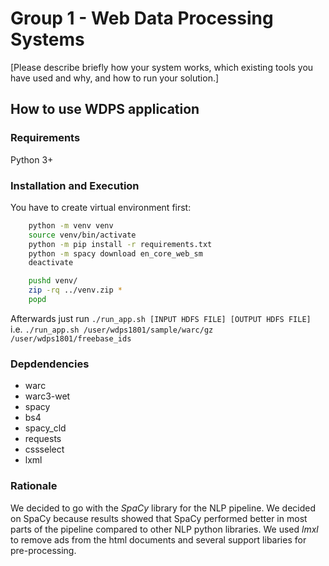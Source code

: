 # Group 1 - Web Data Processing Systems
[Please describe briefly how your system works, which existing tools you have used and why, and how to run your solution.]

## How to use WDPS application

### Requirements

Python 3+

### Installation and Execution

You have to create virtual environment first:

```bash
    python -m venv venv
    source venv/bin/activate
    python -m pip install -r requirements.txt
    python -m spacy download en_core_web_sm
    deactivate

    pushd venv/
    zip -rq ../venv.zip *
    popd

```

Afterwards just run ```./run_app.sh [INPUT HDFS FILE] [OUTPUT HDFS FILE]``` i.e. ```./run_app.sh /user/wdps1801/sample/warc/gz /user/wdps1801/freebase_ids```

### Depdendencies
- warc
- warc3-wet
- spacy
- bs4
- spacy_cld
- requests
- cssselect
- lxml

### Rationale
We decided to go with the _SpaCy_ library for the NLP pipeline. We decided on SpaCy because results showed that SpaCy performed better in most parts of the pipeline compared to other NLP python libraries. We used _lmxl_ to remove ads from the html documents and several support libaries for pre-processing.
